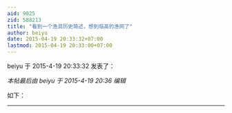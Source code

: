 ```yaml
---
aid: 9025
zid: 588213
title: "看到一个渔具历史简述，想到临高的渔网了"
author: beiyu
date: 2015-04-19 20:33:32+07:00
lastmod: 2015-04-19 20:33:00+07:00
---
```


beiyu 于 2015-4-19 20:33:32 发表了：

_本帖最后由 beiyu 于 2015-4-19 20:36 编辑_

如下：

---
